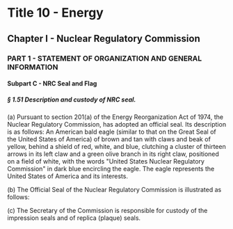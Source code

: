 
# Title 10 - Energy
## Chapter I - Nuclear Regulatory Commission
### PART 1 - STATEMENT OF ORGANIZATION AND GENERAL INFORMATION
#### Subpart C - NRC Seal and Flag
##### § 1.51 Description and custody of NRC seal.

(a) Pursuant to section 201(a) of the Energy Reorganization Act of 1974, the Nuclear Regulatory Commission, has adopted an official seal. Its description is as follows: An American bald eagle (similar to that on the Great Seal of the United States of America) of brown and tan with claws and beak of yellow, behind a shield of red, white, and blue, clutching a cluster of thirteen arrows in its left claw and a green olive branch in its right claw, positioned on a field of white, with the words "United States Nuclear Regulatory Commission" in dark blue encircling the eagle. The eagle represents the United States of America and its interests.

(b) The Official Seal of the Nuclear Regulatory Commission is illustrated as follows:

(c) The Secretary of the Commission is responsible for custody of the impression seals and of replica (plaque) seals.
